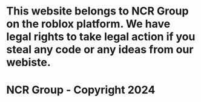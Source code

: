 # This website belongs to NCR Group on the roblox platform. We have legal rights to take legal action if you steal any code or any ideas from our webiste.

# NCR Group - Copyright 2024
